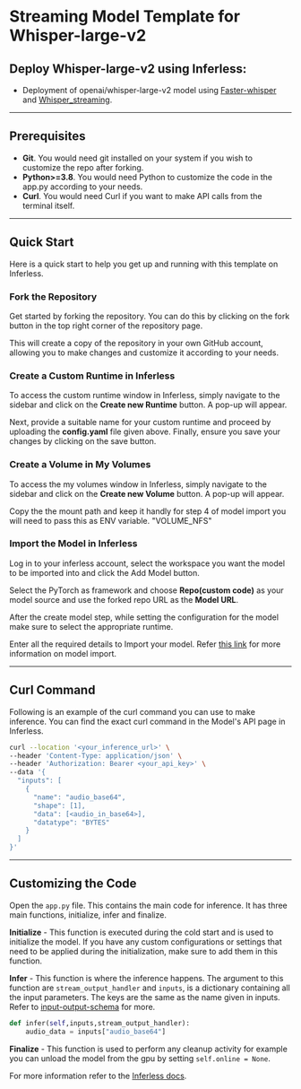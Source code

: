 # Streaming Model Template for Whisper-large-v2


## Deploy Whisper-large-v2 using Inferless:

- Deployment of openai/whisper-large-v2 model using [Faster-whisper](https://github.com/SYSTRAN/faster-whisper) and [Whisper_streaming](https://github.com/ufal/whisper_streaming).

---
## Prerequisites
- **Git**. You would need git installed on your system if you wish to customize the repo after forking.
- **Python>=3.8**. You would need Python to customize the code in the app.py according to your needs.
- **Curl**. You would need Curl if you want to make API calls from the terminal itself.

---
## Quick Start
Here is a quick start to help you get up and running with this template on Inferless.

### Fork the Repository
Get started by forking the repository. You can do this by clicking on the fork button in the top right corner of the repository page.

This will create a copy of the repository in your own GitHub account, allowing you to make changes and customize it according to your needs.

### Create a Custom Runtime in Inferless
To access the custom runtime window in Inferless, simply navigate to the sidebar and click on the **Create new Runtime** button. A pop-up will appear.

Next, provide a suitable name for your custom runtime and proceed by uploading the **config.yaml** file given above. Finally, ensure you save your changes by clicking on the save button.

### Create a Volume in My Volumes 
To access the my volumes window in Inferless, simply navigate to the sidebar and click on the **Create new Volume** button. A pop-up will appear.

Copy the the mount path and keep it handly for step 4 of model import you will need to pass this as ENV variable. "VOLUME_NFS"

### Import the Model in Inferless
Log in to your inferless account, select the workspace you want the model to be imported into and click the Add Model button.

Select the PyTorch as framework and choose **Repo(custom code)** as your model source and use the forked repo URL as the **Model URL**.

After the create model step, while setting the configuration for the model make sure to select the appropriate runtime.

Enter all the required details to Import your model. Refer [this link](https://docs.inferless.com/integrations/github-custom-code) for more information on model import.

---
## Curl Command
Following is an example of the curl command you can use to make inference. You can find the exact curl command in the Model's API page in Inferless.
```bash
curl --location '<your_inference_url>' \
--header 'Content-Type: application/json' \
--header 'Authorization: Bearer <your_api_key>' \
--data '{
  "inputs": [
    {
      "name": "audio_base64",
      "shape": [1],
      "data": [<audio_in_base64>],
      "datatype": "BYTES"
    }
  ]
}'

```

---
## Customizing the Code
Open the `app.py` file. This contains the main code for inference. It has three main functions, initialize, infer and finalize.

**Initialize** -  This function is executed during the cold start and is used to initialize the model. If you have any custom configurations or settings that need to be applied during the initialization, make sure to add them in this function.

**Infer** - This function is where the inference happens. The argument to this function are `stream_output_handler` and `inputs`, is a dictionary containing all the input parameters. The keys are the same as the name given in inputs. Refer to [input-output-schema](https://docs.inferless.com/model-import/input-output-schema) for more.

```python
def infer(self,inputs,stream_output_handler):
    audio_data = inputs["audio_base64"]
```

**Finalize** - This function is used to perform any cleanup activity for example you can unload the model from the gpu by setting `self.online = None`.

For more information refer to the [Inferless docs](https://docs.inferless.com/).
